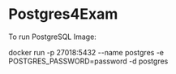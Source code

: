 # Postgres4Exam

To run PostgreSQL Image:

docker run -p 27018:5432 --name postgres -e POSTGRES_PASSWORD=password -d postgres

